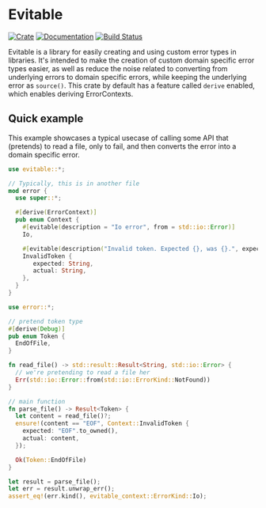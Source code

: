 # Evitable

[![Crate](https://img.shields.io/crates/v/evitable.svg)](https://crates.io/crates/evitable)
[![Documentation](https://docs.rs/evitable/badge.svg)](https://docs.rs/evitable)
[![Build Status](https://dev.azure.com/yolo-dev/yolodev-github-projects/_apis/build/status/YoloDev.evitable?branchName=master)](https://dev.azure.com/yolo-dev/yolodev-github-projects/_build/latest?definitionId=2&branchName=master)

Evitable is a library for easily creating and using custom
error types in libraries. It's intended to make the creation
of custom domain specific error types easier, as well as
reduce the noise related to converting from underlying errors
to domain specific errors, while keeping the underlying error
as `source()`. This crate by default has a feature called
`derive` enabled, which enables deriving ErrorContexts.

## Quick example

This example showcases a typical usecase of calling some API that
(pretends) to read a file, only to fail, and then converts the
error into a domain specific error.

```rust
use evitable::*;

// Typically, this is in another file
mod error {
  use super::*;

  #[derive(ErrorContext)]
  pub enum Context {
    #[evitable(description = "Io error", from = std::io::Error)]
    Io,

    #[evitable(description("Invalid token. Expected {}, was {}.", expected, actual))]
    InvalidToken {
       expected: String,
       actual: String,
    },
  }
}

use error::*;

// pretend token type
#[derive(Debug)]
pub enum Token {
  EndOfFile,
}

fn read_file() -> std::result::Result<String, std::io::Error> {
  // we're pretending to read a file her
  Err(std::io::Error::from(std::io::ErrorKind::NotFound))
}

// main function
fn parse_file() -> Result<Token> {
  let content = read_file()?;
  ensure!(content == "EOF", Context::InvalidToken {
    expected: "EOF".to_owned(),
    actual: content,
  });

  Ok(Token::EndOfFile)
}

let result = parse_file();
let err = result.unwrap_err();
assert_eq!(err.kind(), evitable_context::ErrorKind::Io);
```
